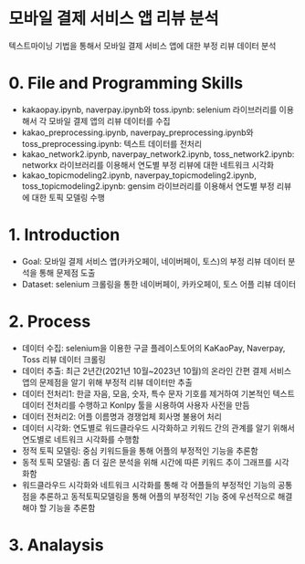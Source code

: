# 모바일 결제 서비스 앱 리뷰 분석
텍스트마이닝 기법을 통해서 모바일 결제 서비스 앱에 대한 부정 리뷰 데이터 분석
# 0. File and Programming Skills
- kakaopay.ipynb, naverpay.ipynb와 toss.ipynb: selenium 라이브러리를 이용해서 각 모바일 결제 앱의 리뷰 데이터를 수집
- kakao_preprocessing.ipynb, naverpay_preprocessing.ipynb와 toss_preprocessing.ipynb: 텍스트 데이터를 전처리
- kakao_network2.ipynb, naverpay_network2.ipynb, toss_network2.ipynb: networkx 라이브러리를 이용해서 연도별 부정 리뷰에 대한 네트워크 시각화
- kakao_topicmodeling2.ipynb, naverpay_topicmodeling2.ipynb, toss_topicmodeling2.ipynb: gensim 라이브러리를 이용해서 연도별 부정 리뷰에 대한 토픽 모델링 수행

# 1. Introduction
- Goal: 모바일 결제 서비스 앱(카카오페이, 네이버페이, 토스)의 부정 리뷰 데이터 분석을 통해 문제점 도출
- Dataset: selenium 크롤링을 통한 네이버페이, 카카오페이, 토스 어플 리뷰 데이터

# 2. Process
- 데이터 수집: selenium을 이용한 구글 플레이스토어의 KaKaoPay, Naverpay, Toss 리뷰 데이터 크롤링
- 데이터 추출: 최근 2년간(2021년 10월~2023년 10월)의 온라인 간편 결제 서비스 앱의 문제점을 알기 위해 부정적 리뷰 데이터만 추출
- 데이터 전처리1: 한글 자음, 모음, 숫자, 특수 문자 기호를 제거하여 기본적인 텍스트 데이터 전처리를 수행하고 Konlpy 툴을 시용하여 사용자 사전을 만듬
- 데이터 전처리2: 어플 이름명과 경쟁업체 회사명 불용어 처리
- 데이터 시각화: 연도별로 워드클라우드 시각화하고 키워드 간의 관계를 알기 위해서 연도별로 네트워크 시각화를 수행함
- 정적 토픽 모델링: 중심 키워드들을 통해 어플의 부정적인 기능을 추론함
- 동적 토픽 모델링: 좀 더 깊은 분석을 위해 시간에 따른 키워드 추이 그래프를 시각화함
- 워드클라우드 시각화와 네트워크 시각화를 통해 각 어플들의 부정적인 기능의 공통점을 추론하고 동적토픽모델링을 통해 어플의 부정적인 기능 중에 우선적으로 해결해야 할 기능을 추론함

# 3. Analaysis
